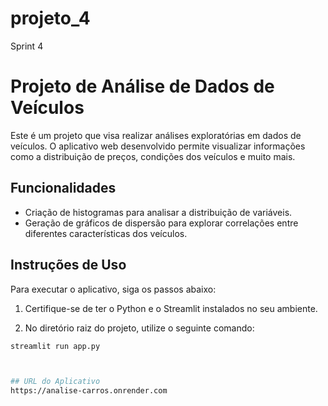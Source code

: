 # projeto_4
Sprint 4
# Projeto de Análise de Dados de Veículos

Este é um projeto que visa realizar análises exploratórias em dados de veículos. O aplicativo web desenvolvido permite visualizar informações como a distribuição de preços, condições dos veículos e muito mais.

## Funcionalidades

- Criação de histogramas para analisar a distribuição de variáveis.
- Geração de gráficos de dispersão para explorar correlações entre diferentes características dos veículos.

## Instruções de Uso

Para executar o aplicativo, siga os passos abaixo:

1. Certifique-se de ter o Python e o Streamlit instalados no seu ambiente.

2. No diretório raiz do projeto, utilize o seguinte comando:

```bash
streamlit run app.py



## URL do Aplicativo 
https://analise-carros.onrender.com 

